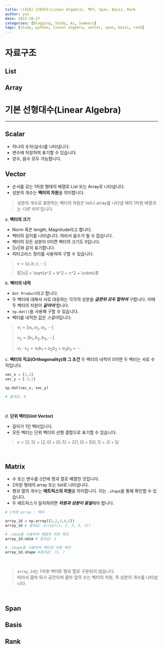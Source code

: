 ```yaml
---
title: \[AIB] 선형대수(Linear Algebra), 벡터, Span, Basis, Rank
author: yun
date: 2022-10-27
categories: [Blogging, Study, Ai, Summary]
tags: [study, python, linear algebra, vector, span, basis, rank]
---
```


# 자료구조
## List
## Array


# 기본 선형대수(Linear Algebra)
***
## Scalar
* 하나의 숫자(실수)를 나타냅니다.
* 변수에 저장하여 표기할 수 있습니다.
* 양수, 음수 모두 가능합니다.

## Vector
* 순서를 갖는 1차원 형태의 배열로 List 또는 Array로 나타냅니다.
* 성분의 개수는 **벡터의 차원**을 의미합니다.
> 성분의 개수로 표현하는 벡터의 차원은 list나 array를 나타낼 때의 1차원 배열과는 *다른 의미* 입니다. <br/>

a. **벡터의 크기**
* Norm 혹은 length, Magnitude라고 합니다.
* 벡터의 길이를 나타냅니다. 따라서 음수가 될 수 없습니다.
* 벡터의 모든 성분이 0이면 벡터의 크기도 0입니다.
* $||v||$와 같이 표기합니다.
* 피타고라스 정리를 사용하여 구할 수 있습니다.
> $v = [a, b, c, \cdots]$ <br/>
>
> $||v|| = \sqrt{a^2 + b^2 + c^2 + \cdots}$ <br/>

b. **벡터의 내적**
* `Dot Pruduct`라고 합니다.
* 두 벡터에 대해서 서로 대응하는 각각의 성분을 ***곱한뒤 모두 합하여*** 구합니다. 이때 두 벡터의 차원이 ***같아야*** 합니다.
* `np.dot()`을 사용해 구할 수 있습니다.
* 벡터를 내적한 값은 *스칼라*입니다.
> $v_1 = [a_1, a_2, a_3, \cdots]$ <br/>
>
> $v_2 = [b_1, b_2, b_3, \cdots]$ <br/>
>
> $v_1 \cdot v_2 = a_1b_1 + a_2b_2 + a_3b_3 + \cdots$ <br/> 

c. **벡터의 직교(Orthogonality)와 그 조건**
두 벡터의 내적이 $0$이면 두 벡터는 서로 수직입니다.
```python
vec_x = [1,3]
vec_y = [-3,1]

np.dot(vec_x, vec_y)

# 결과값: 0
```
<br/>

d. **단위 벡터(Unit Vector)**
* 길이가 $1$인 벡터입니다.
* 모든 벡터는 단위 벡터의 선형 결합으로 표기할 수 있습니다.
> $v = [2,5] = [2,0] + [0,5] = 2[1,0] + 5[0,1] = 2\hat{i} + 5\hat{j}$
<br/>

## Matrix
* 수 또는 변수를 ()안에 행과 열로 배열한 것입니다.
* 2차원 형태의 array 또는 list로 나타냅니다.
* 행과 열의 개수는 **매트릭스의 차원**을 의미합니다. 이는 `.shape`을 통해 확인할 수 있습니다.
* 두 매트릭스가 일치하려면 ***차원과 성분이 동일***해야 합니다.
```python
# 1차원 array : 벡터

array_1d = np.array([1,2,3,4,5])
array_1d # 결과값: array([1, 2, 3, 4, 5])

# .ndim을 사용하여 배열의 차원 확인
array_1d.ndim # 결과값: 1

# .shape을 사용하여 벡터의 차원 확인
array_1d.shape #결과값: (5, )
```
<br/>

> `array_1d`는 *1차원 벡터*로 행과 열로 구분되지 않습니다. <br>
> 따라서 콤마 뒤가 공란이며 콤마 앞의 수는 벡터의 차원, 즉 성분의 개수를 나타냅니다. 
<br>







## Span
## Basis
## Rank
